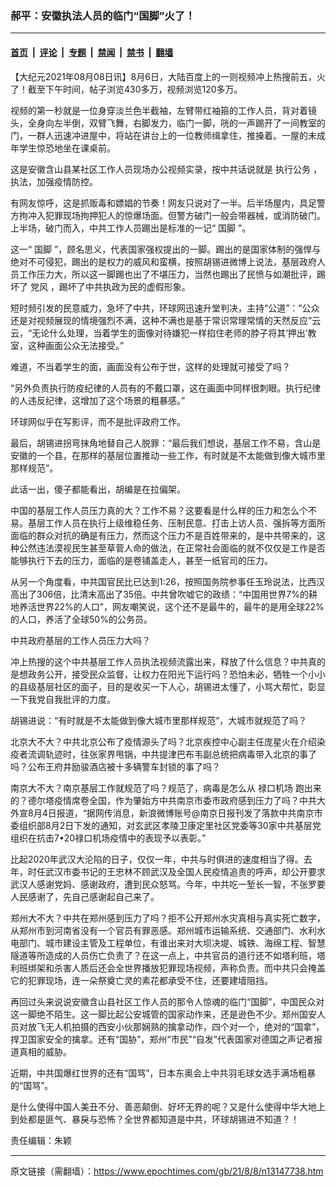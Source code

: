 ### 郝平：安徽执法人员的临门“国脚”火了！

---

#### [首页](../../../..?n13147738) &nbsp;|&nbsp; [评论](../../../../../epoch-comment?n13147738) &nbsp;|&nbsp; [专题](../../../../../epoch-special?n13147738) &nbsp;|&nbsp; [禁闻](../../../../../epoch-news?n13147738) &nbsp;|&nbsp; [禁书](../../../../../books?n13147738) &nbsp;|&nbsp; [翻墙](https://github.com/gfw-breaker/nogfw/blob/master/README.md?n13147738)


<div class="post_content" id="artbody" itemprop="articleBody">
 <!-- article content begin -->
 <p>
  【大纪元2021年08月08日讯】8月6日，大陆百度上的一则视频冲上热搜前五，火了！截至下午时间，帖子浏览430多万，视频浏览120多万。
 </p>
 <p>
  视频的第一秒就是一位身穿淡兰色半截袖，左臂带红袖箍的工作人员，背对着镜头，全身向左半倒，双臂飞舞，右脚发力，临门一脚，咣的一声踢开了一间教室的门，一群人迅速冲进屋中，将站在讲台上的一位教师缉拿住，推搡着。一屋的未成年学生惊恐地坐在课桌前。
 </p>
 <p>
  这是安徽含山县某社区工作人员现场办公视频实录，按中共话说就是
  <ok href="https://www.epochtimes.com/gb/tag/%E6%89%A7%E8%A1%8C%E5%85%AC%E5%8A%A1.html">
   执行公务
  </ok>
  ，执法，加强疫情防控。
 </p>
 <p>
  有网友惊呼，这是抓贩毒和嫖娼的节奏！网友只说对了一半。后半场屋内，具足警方拘冲入犯罪现场拘押犯人的惊爆场面。但警方破门一般会带器械，或消防破门。上半场，破门而入，中共工作人员踢出是标准的一记“
  <ok href="https://www.epochtimes.com/gb/tag/%E5%9B%BD%E8%84%9A.html">
   国脚
  </ok>
  ”。
 </p>
 <p>
  这一“
  <ok href="https://www.epochtimes.com/gb/tag/%E5%9B%BD%E8%84%9A.html">
   国脚
  </ok>
  ”，顾名思义，代表国家强权提出的一脚。踢出的是国家体制的强悍与绝对不可侵犯，踢出的是权力的威风和蛮横，按照胡锡进微博上说法，基层政府人员工作压力大，所以这一脚踢也出了不堪压力，当然也踢出了民愤与如潮批评，踢坏了
  <ok href="https://www.epochtimes.com/gb/tag/%E5%85%9A%E9%A3%8E.html">
   党风
  </ok>
  ，踢坏了中共执政为民的虚假形象。
 </p>
 <p>
  短时频引发的民意威力，急坏了中共，环球网迅速升堂判决，主持“公道”：“公众还是对视频展现的情境强烈不满，这种不满也是基于常识常理常情的天然反应”云云，“无论什么处理，当着学生的面像对待嫌犯一样掐住老师的脖子将其‘押出’教室，这种画面公众无法接受。”
 </p>
 <p>
  难道，不当着学生的面，画面没有公布于世，这样的处理就可接受了吗？
 </p>
 <p>
  “另外负责执行防疫纪律的人员有的不戴口罩，这在画面中同样很刺眼。执行纪律的人违反纪律，这增加了这个场景的粗暴感。”
 </p>
 <p>
  环球网似乎在写影评，而不是批评政府工作。
 </p>
 <p>
  最后，胡锡进拐弯抹角地替自己人脱罪：“最后我们想说，基层工作不易，含山是安徽的一个县，在那样的基层位置推动一些工作，有时就是不太能做到像大城市里那样规范”。
 </p>
 <p>
  此话一出，傻子都能看出，胡编是在拉偏架。
 </p>
 <p>
  中国的基层工作人员压力真的大？工作不易？这要看是什么样的压力和怎么个不易。基层工作人员在执行上级维稳任务、压制民意、打击上访人员、强拆等方面所面临的群众对抗的确是有压力，然而这个压力不是百姓带来的，是中共带来的，这种公然违法漠视民生甚至草菅人命的做法，在正常社会面临的就不仅仅是工作是否能够执行下去的压力，面临的是卷铺盖走人，甚至一纸官司的压力。
 </p>
 <p>
  从另一个角度看，中共国官民比已达到1:26，按照国务院参事任玉玲说法，比西汉高出了306倍，比清末高出了35倍。中共曾吹嘘它的政绩：“中国用世界7%的耕地养活世界22%的人口”，网友嘲笑说，这个还不是最牛的，最牛的是用全球22%的人口，养活了全球50%的公务员。
 </p>
 <p>
  中共政府基层的工作人员压力大吗？
 </p>
 <p>
  冲上热搜的这个中共基层工作人员执法视频流露出来，释放了什么信息？中共真的是想政务公开，接受民众监督，让权力在阳光下运行吗？恐怕未必，牺牲一个小小的县级基层社区的面子，目的是收买一下人心，胡锡进太懂了，小骂大帮忙，彰显一下我党自我批评的力度。
 </p>
 <p>
  胡锡进说：“有时就是不太能做到像大城市里那样规范”，大城市就规范了吗？
 </p>
 <p>
  北京大不大？中共北京公布了疫情源头了吗？北京疾控中心副主任庞星火在介绍染疫者流调轨迹时，往张家界甩锅，中共提津巴布韦副总统把病毒带入北京的事了吗？公布王府井励骏酒店被十多辆警车封锁的事了吗？
 </p>
 <p>
  南京大不大？南京基层工作就规范了吗？规范了，病毒是怎么从
  <ok href="https://www.epochtimes.com/gb/tag/%E7%A6%84%E5%8F%A3%E6%9C%BA%E5%9C%BA.html">
   禄口机场
  </ok>
  跑出来的？德尔塔疫情席卷全国，作为肇始方中共南京市委市政府感到压力了吗？中共大外宣8月4日报道，“据网传消息，新浪微博账号@南京日报刊发了落款中共南京市委组织部8月2日下发的通知，对玄武区孝陵卫康定里社区党委等30家中共基层党组织在抗击7•20禄口机场疫情中的表现予以表彰。”
 </p>
 <p>
  比起2020年武汉大沦陷的日子，仅仅一年，中共与时俱进的速度相当了得。去年，时任武汉市委书记的王忠林不顾武汉及全国人民疫情追责的呼声，却公开要求武汉人感谢党妈、感谢政府，遭到民众怒骂。今年，中共吃一堑长一智，不张罗要人民感谢了，先自己感谢起自己来了。
 </p>
 <p>
  郑州大不大？中共在郑州感到压力了吗？拒不公开郑州水灾真相与真实死亡数字，从郑州市到河南省没有一个官员有罪恶感。郑州城市运输系统、交通部门、水利水电部门、城市建设主管及工程单位，有谁出来对大坝决堤、城铁、海绵工程、智慧隧道等所造成的人员伤亡负责了？在这一点上，中共官员的道行还不如塔利班，塔利班绑架和杀害人质后还会全世界播放犯罪现场视频，声称负责。而中共只会掩盖它的犯罪现场，连一朵祭奠亡灵的素花都承受不住，还要建墙阻挡。
 </p>
 <p>
  再回过头来说说安徽含山县社区工作人员的那令人惊魂的临门“国脚”，中国民众对这一脚绝不陌生。这一脚比起公安城管的国家动作来，还是逊色不少。郑州国安人员对放飞无人机拍摄的西安小伙那娴熟的擒拿动作，四个对一个，绝对的“国拿”，捍卫国家安全的擒拿。还有“国胁”，郑州“市民”“自发”代表国家对德国之声记者报道真相的威胁。
 </p>
 <p>
  近期，中共国爆红世界的还有“国骂”，日本东奥会上中共羽毛球女选手满场粗暴的“国骂”。
 </p>
 <p>
  是什么使得中国人美丑不分、善恶颠倒、好坏无界的呢？又是什么使得中华大地上到处都是匪气、暴戾与恐怖？全世界都知道是中共，环球胡锡进不知道？！
 </p>
 <p>
  责任编辑：朱颖
 </p>
 <!-- article content end -->
 <div id="below_article_ad">
 </div>
</div>


---

原文链接（需翻墙）：https://www.epochtimes.com/gb/21/8/8/n13147738.htm